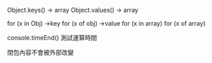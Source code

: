 Object.keys()    -> array
Object.values()  -> array

for (x in Obj)   ->key
for (x of obj)   ->value
for (x in array)
for (x of array)

console.timeEnd()
測試運算時間

閉包內容不會被外部改變












